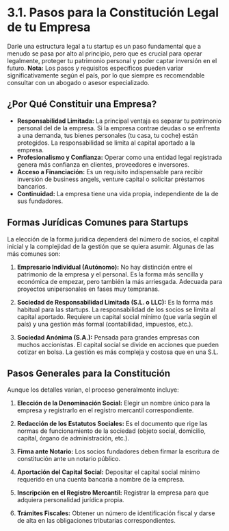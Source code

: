 # 3.1. Pasos para la Constitución Legal de tu Empresa

Darle una estructura legal a tu startup es un paso fundamental que a menudo se pasa por alto al principio, pero que es crucial para operar legalmente, proteger tu patrimonio personal y poder captar inversión en el futuro. **Nota:** Los pasos y requisitos específicos pueden variar significativamente según el país, por lo que siempre es recomendable consultar con un abogado o asesor especializado.

## ¿Por Qué Constituir una Empresa?

*   **Responsabilidad Limitada:** La principal ventaja es separar tu patrimonio personal del de la empresa. Si la empresa contrae deudas o se enfrenta a una demanda, tus bienes personales (tu casa, tu coche) están protegidos. La responsabilidad se limita al capital aportado a la empresa.
*   **Profesionalismo y Confianza:** Operar como una entidad legal registrada genera más confianza en clientes, proveedores e inversores.
*   **Acceso a Financiación:** Es un requisito indispensable para recibir inversión de business angels, venture capital o solicitar préstamos bancarios.
*   **Continuidad:** La empresa tiene una vida propia, independiente de la de sus fundadores.

## Formas Jurídicas Comunes para Startups

La elección de la forma jurídica dependerá del número de socios, el capital inicial y la complejidad de la gestión que se quiera asumir. Algunas de las más comunes son:

1.  **Empresario Individual (Autónomo):** No hay distinción entre el patrimonio de la empresa y el personal. Es la forma más sencilla y económica de empezar, pero también la más arriesgada. Adecuada para proyectos unipersonales en fases muy tempranas.

2.  **Sociedad de Responsabilidad Limitada (S.L. o LLC):** Es la forma más habitual para las startups. La responsabilidad de los socios se limita al capital aportado. Requiere un capital social mínimo (que varía según el país) y una gestión más formal (contabilidad, impuestos, etc.).

3.  **Sociedad Anónima (S.A.):** Pensada para grandes empresas con muchos accionistas. El capital social se divide en acciones que pueden cotizar en bolsa. La gestión es más compleja y costosa que en una S.L.

## Pasos Generales para la Constitución

Aunque los detalles varían, el proceso generalmente incluye:

1.  **Elección de la Denominación Social:** Elegir un nombre único para la empresa y registrarlo en el registro mercantil correspondiente.

2.  **Redacción de los Estatutos Sociales:** Es el documento que rige las normas de funcionamiento de la sociedad (objeto social, domicilio, capital, órgano de administración, etc.).

3.  **Firma ante Notario:** Los socios fundadores deben firmar la escritura de constitución ante un notario público.

4.  **Aportación del Capital Social:** Depositar el capital social mínimo requerido en una cuenta bancaria a nombre de la empresa.

5.  **Inscripción en el Registro Mercantil:** Registrar la empresa para que adquiera personalidad jurídica propia.

6.  **Trámites Fiscales:** Obtener un número de identificación fiscal y darse de alta en las obligaciones tributarias correspondientes.